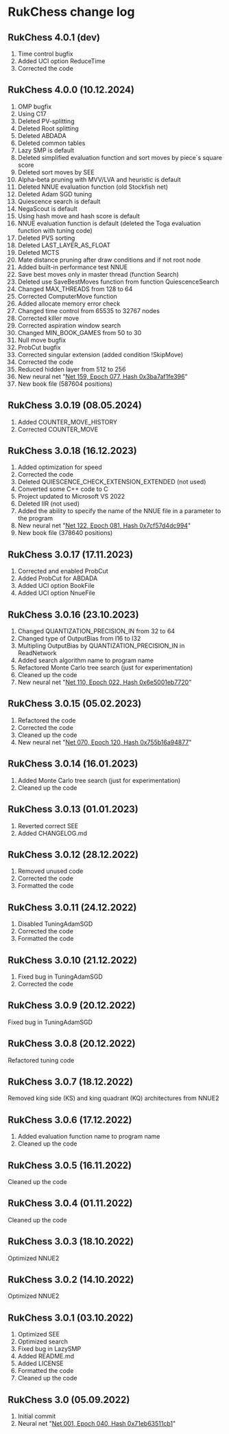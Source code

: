 # RukChess change log

## RukChess 4.0.1 (dev)

1. Time control bugfix
2. Added UCI option ReduceTime
3. Corrected the code

## RukChess 4.0.0 (10.12.2024)

1. OMP bugfix
2. Using C17
3. Deleted PV-splitting
4. Deleted Root splitting
5. Deleted ABDADA
6. Deleted common tables
7. Lazy SMP is default
8. Deleted simplified evaluation function and sort moves by piece`s square score
9. Deleted sort moves by SEE
10. Alpha-beta pruning with MVV/LVA and heuristic is default
11. Deleted NNUE evaluation function (old Stockfish net)
12. Deleted Adam SGD tuning
13. Quiescence search is default
14. NegaScout is default
15. Using hash move and hash score is default
16. NNUE evaluation function is default (deleted the Toga evaluation function with tuning code)
17. Deleted PVS sorting
18. Deleted LAST_LAYER_AS_FLOAT
19. Deleted MCTS
20. Mate distance pruning after draw conditions and if not root node
21. Added built-in performance test NNUE
22. Save best moves only in master thread (function Search)
23. Deleted use SaveBestMoves function from function QuiescenceSearch
24. Changed MAX_THREADS from 128 to 64
25. Corrected ComputerMove function
26. Added allocate memory error check
27. Changed time control from 65535 to 32767 nodes
28. Corrected killer move
29. Corrected aspiration window search
30. Changed MIN_BOOK_GAMES from 50 to 30
31. Null move bugfix
32. ProbCut bugfix
33. Corrected singular extension (added condition !SkipMove)
34. Corrected the code
35. Reduced hidden layer from 512 to 256
36. New neural net "[Net 159, Epoch 077, Hash 0x3ba7af1fe396](https://github.com/Ilya-Ruk/RukChessNets/blob/master/Nets%20159/rukchess_077.nnue)"
37. New book file (587604 positions)

## RukChess 3.0.19 (08.05.2024)

1. Added COUNTER_MOVE_HISTORY
2. Corrected COUNTER_MOVE

## RukChess 3.0.18 (16.12.2023)

1. Added optimization for speed
2. Corrected the code
3. Deleted QUIESCENCE_CHECK_EXTENSION_EXTENDED (not used)
4. Converted some C++ code to C
5. Project updated to Microsoft VS 2022
6. Deleted IIR (not used)
7. Added the ability to specify the name of the NNUE file in a parameter to the program
8. New neural net "[Net 122, Epoch 081, Hash 0x7cf57d4dc994](https://github.com/Ilya-Ruk/RukChessNets/blob/master/Nets%20122/rukchess_081.nnue)"
9. New book file (378640 positions)

## RukChess 3.0.17 (17.11.2023)

1. Corrected and enabled ProbCut
2. Added ProbCut for ABDADA
3. Added UCI option BookFile
4. Added UCI option NnueFile

## RukChess 3.0.16 (23.10.2023)

1. Changed QUANTIZATION_PRECISION_IN from 32 to 64
2. Changed type of OutputBias from I16 to I32
3. Multipling OutputBias by QUANTIZATION_PRECISION_IN in ReadNetwork
4. Added search algorithm name to program name
5. Refactored Monte Carlo tree search (just for experimentation)
6. Cleaned up the code
7. New neural net "[Net 110, Epoch 022, Hash 0x6e5001eb7720](https://github.com/Ilya-Ruk/RukChessNets/blob/master/Nets%20110/rukchess_022.nnue)"

## RukChess 3.0.15 (05.02.2023)

1. Refactored the code
2. Corrected the code
3. Cleaned up the code
4. New neural net "[Net 070, Epoch 120, Hash 0x755b16a94877](https://github.com/Ilya-Ruk/RukChessNets/blob/master/Nets%20070/rukchess_120.nnue)"

## RukChess 3.0.14 (16.01.2023)

1. Added Monte Carlo tree search (just for experimentation)
2. Cleaned up the code

## RukChess 3.0.13 (01.01.2023)

1. Reverted correct SEE
2. Added CHANGELOG.md

## RukChess 3.0.12 (28.12.2022)

1. Removed unused code
2. Corrected the code
3. Formatted the code

## RukChess 3.0.11 (24.12.2022)

1. Disabled TuningAdamSGD
2. Corrected the code
3. Formatted the code

## RukChess 3.0.10 (21.12.2022)

1. Fixed bug in TuningAdamSGD
2. Corrected the code

## RukChess 3.0.9 (20.12.2022)

Fixed bug in TuningAdamSGD

## RukChess 3.0.8 (20.12.2022)

Refactored tuning code

## RukChess 3.0.7 (18.12.2022)

Removed king side (KS) and king quadrant (KQ) architectures from NNUE2

## RukChess 3.0.6 (17.12.2022)

1. Added evaluation function name to program name
2. Cleaned up the code

## RukChess 3.0.5 (16.11.2022)

Cleaned up the code

## RukChess 3.0.4 (01.11.2022)

Cleaned up the code

## RukChess 3.0.3 (18.10.2022)

Optimized NNUE2

## RukChess 3.0.2 (14.10.2022)

Optimized NNUE2

## RukChess 3.0.1 (03.10.2022)

1. Optimized SEE
2. Optimized search
3. Fixed bug in LazySMP
4. Added README.md
5. Added LICENSE
6. Formatted the code
7. Cleaned up the code

## RukChess 3.0 (05.09.2022)

1. Initial commit
2. Neural net "[Net 001, Epoch 040, Hash 0x71eb63511cb1](https://github.com/Ilya-Ruk/RukChessNets/blob/master/Nets%20001/rukchess_040.nnue)"
